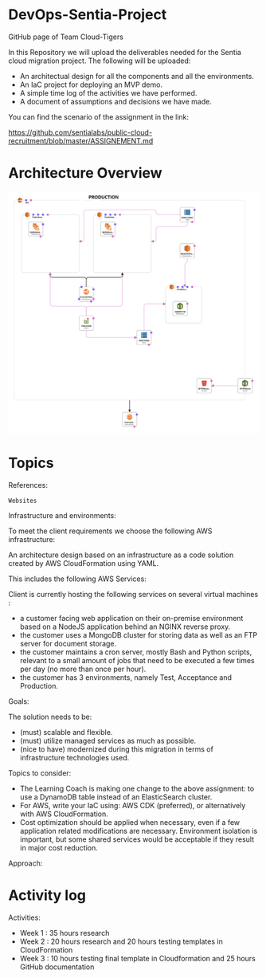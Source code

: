 # DevOps-Sentia-Project

GitHub page of Team Cloud-Tigers

In this Repository we will upload the deliverables needed for the Sentia cloud migration project. The following will be uploaded:

- An architectual design for all the components and all the environments.
- An IaC project for deploying an MVP demo.
- A simple time log of the activities we have performed.
- A document of assumptions and decisions we have made.

You can find the scenario of the assignment in the link:

https://github.com/sentialabs/public-cloud-recruitment/blob/master/ASSIGNEMENT.md

# Architecture Overview

![template1-designer (3)](https://github.com/Team-Cloud-Tigers/DevOps-Sentia-Project/blob/70859aa28b3b0b10c407dc74f48201f5496d9c25/Diagram/FinalTmpltPRODUCTION.png)

# Topics

References:
 
    Websites

Infrastructure and environments:
 
 To meet the client requirements we choose the following AWS infrastructure:
 
 An architecture design based on an infrastructure as a code solution created by AWS CloudFormation using YAML.
  
 This includes the following AWS Services:
 
 
 Client is currently hosting the following services on several virtual machines :
 
 * a customer facing web application on their on-premise environment based on a NodeJS application behind an NGINX reverse proxy.
 * the customer uses a MongoDB cluster for storing data as well as an FTP server for document storage. 
 * the customer maintains a cron server, mostly Bash and Python scripts, relevant to a small amount of jobs that need to be executed a few times per day (no more than once per hour).
 * the customer has 3 environments, namely Test, Acceptance and Production.

      
Goals:

The solution needs to be: 
- (must) scalable and flexible.
- (must) utilize managed services as much as possible.
- (nice to have) modernized during this migration in terms of infrastructure technologies used.


Topics to consider:
  
- The Learning Coach is making one change to the above assignment: to use a DynamoDB table instead of an ElasticSearch cluster.
- For AWS, write your IaC using: AWS CDK (preferred), or alternatively with AWS CloudFormation.
- Cost optimization should be applied when necessary, even if a few application related modifications are necessary. Environment isolation is important, but some shared services would be acceptable if they result in major cost reduction.

Approach:

# Activity log 

Activities:
 * Week 1 : 35 hours research
 * Week 2 : 20 hours research and 20 hours testing templates in CloudFormation
 * Week 3 : 10 hours testing final template in Cloudformation and 25 hours GitHub documentation

 
 
         



